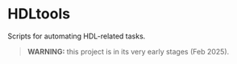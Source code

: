 # HDLtools

Scripts for automating HDL-related tasks.

> **WARNING:** this project is in its very early stages (Feb 2025).
